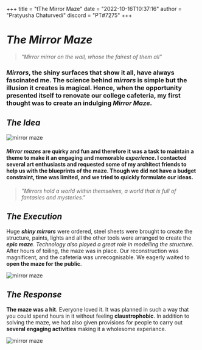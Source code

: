 +++
title = "tThe Mirror Maze"
date = "2022-10-16T10:37:16"
author = "Pratyusha Chaturvedi"
discord = "PT#7275"
+++

 # ***The Mirror Maze***

> “*Mirror mirror on the wall, whose the fairest of them all”*

### *Mirrors*, the shiny surfaces that show it all, have always fascinated me. The science behind *mirrors* is simple but the illusion it creates is **magical**. Hence, when the opportunity presented itself to renovate our college cafeteria, my first thought was to create an indulging ***Mirror Maze***.

 ## ***The Idea***
 
 ![mirror maze](https://moadrupalweb.blob.core.windows.net/moadrupalweb/processed/5231_amazing-mirror-maze-small.jpg)

#### ***Mirror mazes*** are quirky and fun and therefore it was a task to maintain a theme to make it an engaging and memorable *experience*. I contacted several **art enthusiasts** and requested some of my architect friends to help us with the blueprints of the maze. Though we did not have a budget constraint, **time was limited,** and we tried to quickly **formulate our ideas**. 


> *"Mirrors hold a world within themselves, a world that is full of fantasies and mysteries."*

## ***The Execution*** 


Huge ***shiny mirrors*** were ordered, steel sheets were brought to create the structure, paints, lights and all the other tools were arranged to create the ***epic maze***. *Technology also played a great role in modelling the structure*.
After hours of toiling, the maze was in place. Our reconstruction was magnificent, and the cafeteria was unrecognisable. We eagerly waited to **open the maze for the public**.


![mirror maze](https://ilyanep.files.wordpress.com/2013/08/dsc_5248.jpg)

## ***The Response***



**The maze was a hit**. Everyone loved it. It was planned in such a way that you could spend hours in it without feeling **claustrophobic**. In addition to solving the  maze, we had also given provisions for people to carry out **several engaging activities** making it a wholesome experiance.




 ![mirror maze](https://www.dellaadventure.com/uploads/5718Mirror%20Maze%20(3).jpg)


 >
